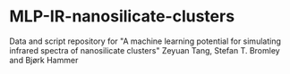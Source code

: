 # MLP-IR-nanosilicate-clusters
Data and script repository for "A machine learning potential for simulating infrared spectra of nanosilicate clusters" Zeyuan Tang, Stefan T. Bromley and Bjørk Hammer
